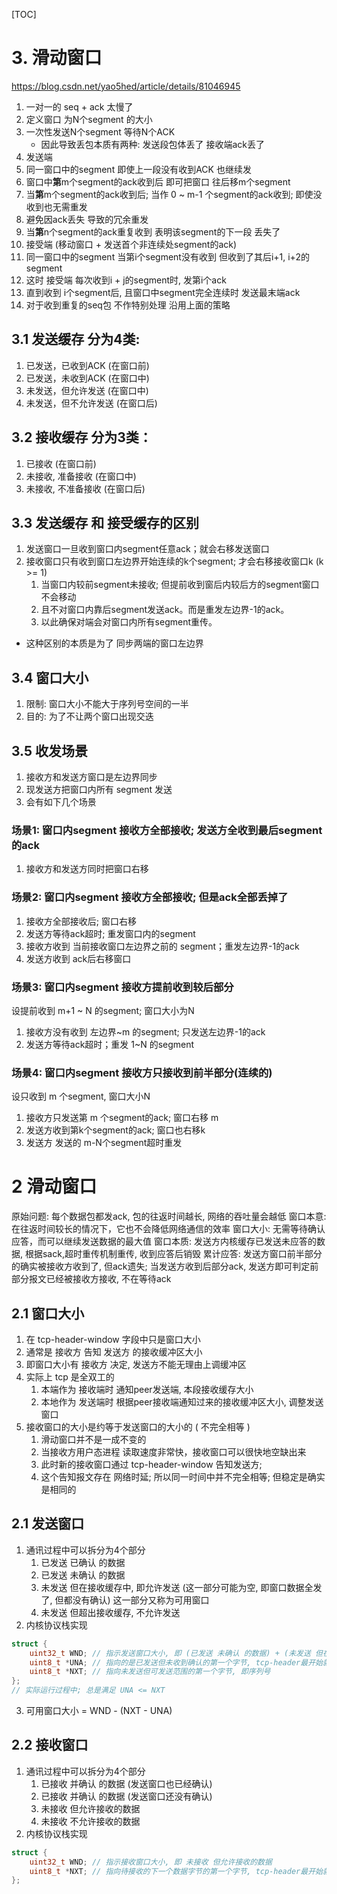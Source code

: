 [TOC]
# 3. 滑动窗口
https://blog.csdn.net/yao5hed/article/details/81046945
1. 一对一的 seq + ack 太慢了
2. 定义窗口 为N个segment 的大小
3. 一次性发送N个segment 等待N个ACK
    + 因此导致丢包本质有两种: 发送段包体丢了 接收端ack丢了
4. 发送端
  1. 同一窗口中的segment 即使上一段没有收到ACK 也继续发
  2. 窗口中**第**m个segment的ack收到后 即可把窗口 往后移m个segment
  3. 当**第**m个segment的ack收到后; 当作 0 ~ m-1 个segment的ack收到; 即使没收到也无需重发
  4. 避免因ack丢失 导致的冗余重发
  5. 当**第**n个segment的ack重复收到 表明该segment的下一段 丢失了
5. 接受端 (移动窗口 + 发送首个非连续处segment的ack)
  1. 同一窗口中的segment 当第i个segment没有收到 但收到了其后i+1, i+2的segment
  2. 这时 接受端 每次收到i + j的segment时, 发第i个ack
  3. 直到收到 i个segment后, 且窗口中segment完全连续时 发送最末端ack
  4. 对于收到重复的seq包 不作特别处理  沿用上面的策略
## 3.1 发送缓存 分为4类:
1. 已发送，已收到ACK    (在窗口前)
2. 已发送，未收到ACK    (在窗口中)
3. 未发送，但允许发送   (在窗口中)
4. 未发送，但不允许发送 (在窗口后)
## 3.2 接收缓存 分为3类：
1. 已接收               (在窗口前)
2. 未接收, 准备接收     (在窗口中)
3. 未接收, 不准备接收   (在窗口后)
## 3.3 发送缓存 和 接受缓存的区别
1. 发送窗口一旦收到窗口内segment任意ack；就会右移发送窗口
2. 接收窗口只有收到窗口左边界开始连续的k个segment; 才会右移接收窗口k (k >= 1)
    1. 当窗口内较前segment未接收; 但提前收到窗后内较后方的segment窗口不会移动
    2. 且不对窗口内靠后segment发送ack。而是重发左边界-1的ack。
    3. 以此确保对端会对窗口内所有segment重传。
+ 这种区别的本质是为了 同步两端的窗口左边界
## 3.4 窗口大小
1. 限制: 窗口大小不能大于序列号空间的一半
2. 目的: 为了不让两个窗口出现交迭
## 3.5 收发场景
1. 接收方和发送方窗口是左边界同步
2. 现发送方把窗口内所有 segment 发送
3. 会有如下几个场景
### 场景1: 窗口内segment 接收方全部接收; 发送方全收到最后segment的ack
1. 接收方和发送方同时把窗口右移
### 场景2: 窗口内segment 接收方全部接收; 但是ack全部丢掉了
1. 接收方全部接收后; 窗口右移
2. 发送方等待ack超时; 重发窗口内的segment
3. 接收方收到 当前接收窗口左边界之前的 segment；重发左边界-1的ack
4. 发送方收到 ack后右移窗口
### 场景3: 窗口内segment 接收方提前收到较后部分
设提前收到 m+1 ~ N 的segment; 窗口大小为N
1. 接收方没有收到 左边界~m 的segment; 只发送左边界-1的ack
2. 发送方等待ack超时；重发 1~N 的segment
### 场景4: 窗口内segment 接收方只接收到前半部分(连续的)
设只收到 m 个segment, 窗口大小N
1. 接收方只发送第 m 个segment的ack; 窗口右移 m
2. 发送方收到第k个segment的ack; 窗口也右移k
3. 发送方 发送的 m-N个segment超时重发

# 2 滑动窗口
原始问题: 每个数据包都发ack, 包的往返时间越长, 网络的吞吐量会越低
窗口本意: 在往返时间较长的情况下，它也不会降低网络通信的效率
窗口大小: 无需等待确认应答，而可以继续发送数据的最大值
窗口本质: 发送方内核缓存已发送未应答的数据, 根据sack,超时重传机制重传, 收到应答后销毁
累计应答: 发送方窗口前半部分的确实被接收方收到了, 但ack遗失; 当发送方收到后部分ack, 
         发送方即可判定前部分报文已经被接收方接收, 不在等待ack

## 2.1 窗口大小
1. 在 tcp-header-window 字段中只是窗口大小
2. 通常是 接收方 告知 发送方 的接收缓冲区大小
3. 即窗口大小有 接收方 决定, 发送方不能无理由上调缓冲区
4. 实际上 tcp 是全双工的
    1. 本端作为 接收端时 通知peer发送端, 本段接收缓存大小
    2. 本地作为 发送端时 根据peer接收端通知过来的接收缓冲区大小, 调整发送窗口 
5. 接收窗口的大小是约等于发送窗口的大小的 ( 不完全相等 )
    1. 滑动窗口并不是一成不变的
    2. 当接收方用户态进程 读取速度非常快，接收窗口可以很快地空缺出来
    3. 此时新的接收窗口通过 tcp-header-window 告知发送方;
    4. 这个告知报文存在 网络时延; 所以同一时间中并不完全相等; 但稳定是确实是相同的
## 2.1 发送窗口
1. 通讯过程中可以拆分为4个部分
    1. 已发送 已确认 的数据
    2. 已发送 未确认 的数据
    3. 未发送 但在接收缓存中, 即允许发送
       (这一部分可能为空, 即窗口数据全发了, 但都没有确认)
       这一部分又称为可用窗口
    4. 未发送 但超出接收缓存, 不允许发送
2. 内核协议栈实现
```c++
struct {
    uint32_t WND; // 指示发送窗口大小, 即 (已发送 未确认 的数据) + (未发送 但在接收缓存中)
    uint8_t *UNA; // 指向的是已发送但未收到确认的第一个字节, tcp-header最开始就是seq, 所以也指向seq
    uint8_t *NXT; // 指向未发送但可发送范围的第一个字节, 即序列号
};
// 实际运行过程中; 总是满足 UNA <= NXT
```
3. 可用窗口大小 = WND - (NXT - UNA)

## 2.2 接收窗口
1. 通讯过程中可以拆分为4个部分
    1. 已接收 并确认 的数据 (发送窗口也已经确认)
    2. 已接收 并确认 的数据 (发送窗口还没有确认)
    3. 未接收 但允许接收的数据
    4. 未接收 不允许接收的数据
2. 内核协议栈实现
```c++
struct {
    uint32_t WND; // 指示接收窗口大小, 即 未接收 但允许接收的数据
    uint8_t *NXT; // 指向待接收的下一个数据字节的第一个字节, tcp-header最开始就是seq, 所以也指向seq
};
```